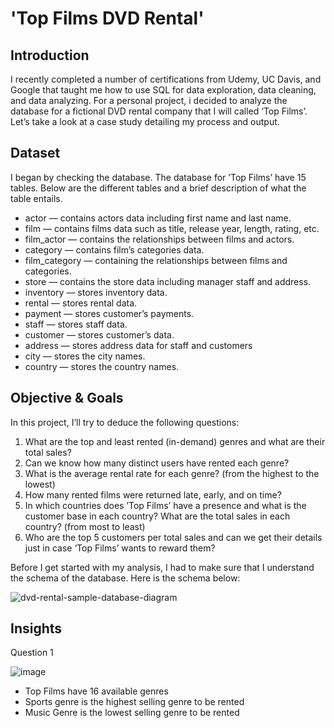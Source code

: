 # 'Top Films DVD Rental'

## Introduction
I recently completed a number of certifications from Udemy, UC Davis, and Google that taught me how to use 
SQL for data exploration, data cleaning, and data analyzing. For a personal project, i decided to analyze the database for a 
fictional DVD rental company that I will called ‘Top Films’. Let’s take a look at a case study detailing my process and output.

## Dataset 
I began by checking the database. The database for ’Top Films’ have 15 tables. Below are the different tables and a brief description of what the table entails. 

* actor — contains actors data including first name and last name.
* film — contains films data such as title, release year, length, rating, etc.
* film_actor — contains the relationships between films and actors.
* category — contains film’s categories data.
* film_category — containing the relationships between films and categories.
* store — contains the store data including manager staff and address.
* inventory — stores inventory data.
* rental — stores rental data.
* payment — stores customer’s payments.
* staff — stores staff data.
* customer — stores customer’s data.
* address — stores address data for staff and customers
* city — stores the city names.
* country — stores the country names.

## Objective & Goals 

In this project, I’ll try to deduce the following questions:
1. What are the top and least rented (in-demand) genres and what are their total sales?
2. Can we know how many distinct users have rented each genre?
3. What is the average rental rate for each genre? (from the highest to the lowest)
4. How many rented films were returned late, early, and on time?
5. In which countries does ’Top Films’ have a presence and what is the customer base in each country? What are the total sales in each country? (from most to least)
6. Who are the top 5 customers per total sales and can we get their details just in case ‘Top Films’ wants to reward them?

Before I get started with my analysis, I had to make sure that I understand the schema of the database. Here is the schema below:

![dvd-rental-sample-database-diagram](https://user-images.githubusercontent.com/102846044/205462973-29e670de-6a34-418c-a609-f98dcd0e6395.png)

## Insights

Question 1 

![image](https://user-images.githubusercontent.com/102846044/205466458-a6c39e95-96e2-4e3c-8446-36d720a18a8b.png)

* Top Films have 16 available genres
* Sports genre is the highest selling genre to be rented
* Music Genre is the lowest selling genre to be rented 


